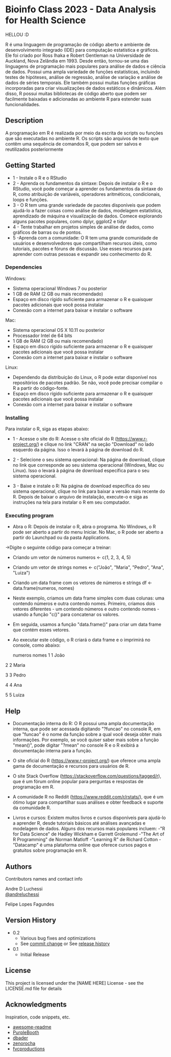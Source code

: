 # Bioinfo Class 2023 - Data Analysis for Health Science
HELLOU :D

R é uma linguagem de programação de código aberto e ambiente de desenvolvimento integrado (IDE) para computação estatística e gráficos. Ele foi criado por Ross Ihaka e Robert Gentleman na Universidade de Auckland, Nova Zelândia em 1993. Desde então, tornou-se uma das linguagens de programação mais populares para análise de dados e ciência de dados. Possui uma ampla variedade de funções estatísticas, incluindo testes de hipóteses, análise de regressão, análise de variação e análise de dados de séries temporais. Ele também possui muitas funções gráficas incorporadas para criar visualizações de dados estáticos e dinâmicos. Além disso, R possui muitas bibliotecas de código aberto que podem ser facilmente baixadas e adicionadas ao ambiente R para estender suas funcionalidades.

## Description
A programação em R é realizada por meio da escrita de scripts ou funções que são executadas no ambiente R. Os scripts são arquivos de texto que contêm uma sequência de comandos R, que podem ser salvos e reutilizados posteriormente

## Getting Started
- 1 - Instale o R e o RStudio
- 2 - Aprenda os fundamentos da sintaxe: Depois de instalar o R e o RStudio, você pode começar a aprender os fundamentos da sintaxe do R, como atribuição de variáveis, operadores aritméticos, condicionais, loops e funções.
- 3 - O R tem uma grande variedade de pacotes disponíveis que podem ajudá-lo a fazer coisas como análise de dados, modelagem estatística, aprendizado de máquina e visualização de dados. Comece explorando alguns pacotes populares, como dplyr, ggplot2 e tidyr
- 4 - Tente trabalhar em projetos simples de análise de dados, como gráficos de barras ou de pontos.
- 5 -Aprenda com a comunidade: O R tem uma grande comunidade de usuários e desenvolvedores que compartilham recursos úteis, como tutoriais, pacotes e fóruns de discussão. Use esses recursos para aprender com outras pessoas e expandir seu conhecimento do R.

### Dependencies
Windows:

- Sistema operacional Windows 7 ou posterior
- 1 GB de RAM (2 GB ou mais recomendado)
- Espaço em disco rígido suficiente para armazenar o R e quaisquer pacotes adicionais que você possa instalar
- Conexão com a internet para baixar e instalar o software

Mac:

- Sistema operacional OS X 10.11 ou posterior
- Processador Intel de 64 bits
- 1 GB de RAM (2 GB ou mais recomendado)
- Espaço em disco rígido suficiente para armazenar o R e quaisquer pacotes adicionais que você possa instalar
- Conexão com a internet para baixar e instalar o software

Linux:

- Dependendo da distribuição do Linux, o R pode estar disponível nos repositórios de pacotes padrão. Se não, você pode precisar compilar o R a partir do código-fonte.
- Espaço em disco rígido suficiente para armazenar o R e quaisquer pacotes adicionais que você possa instalar
- Conexão com a internet para baixar e instalar o software


### Installing
Para instalar o R, siga as etapas abaixo:

- 1 - Acesse o site do R: Acesse o site oficial do R (https://www.r-project.org/) e clique no link "CRAN" na seção "Download" no lado esquerdo da página. Isso o levará à página de download do R.

- 2 - Selecione o seu sistema operacional: Na página de download, clique no link que corresponde ao seu sistema operacional (Windows, Mac ou Linux). Isso o levará à página de download específica para o seu sistema operacional.

- 3 - Baixe e instale o R: Na página de download específica do seu sistema operacional, clique no link para baixar a versão mais recente do R. Depois de baixar o arquivo de instalação, execute-o e siga as instruções na tela para instalar o R em seu computador.


### Executing program
- Abra o R: Depois de instalar o R, abra o programa. No Windows, o R pode ser aberto a partir do menu Iniciar. No Mac, o R pode ser aberto a partir do Launchpad ou da pasta Applications.

->Digite o seguinte código para começar a treinar: 


- Criando um vetor de números
numeros <- c(1, 2, 3, 4, 5)

- Criando um vetor de strings
nomes <- c("João", "Maria", "Pedro", "Ana", "Luiza")

- Criando um data frame com os vetores de números e strings
df <- data.frame(numeros, nomes)

- Neste exemplo, criamos um data frame simples com duas colunas: uma contendo números e outra contendo nomes. Primeiro, criamos dois vetores diferentes - um contendo números e outro contendo nomes - usando a função "c()" para concatenar os valores.
- Em seguida, usamos a função "data.frame()" para criar um data frame que contém esses vetores. 

- Ao executar este código, o R criará o data frame e o imprimirá no console, como abaixo:

  numeros  nomes
1       1   João

2       2  Maria

3       3  Pedro

4       4    Ana

5       5  Luiza





## Help

- Documentação interna do R: O R possui uma ampla documentação interna, que pode ser acessada digitando "?funcao" no console R, em que "funcao" é o nome da função sobre a qual você deseja obter mais informações. Por exemplo, se você quiser saber mais sobre a função "mean()", pode digitar "?mean" no console R e o R exibirá a documentação interna para a função.

- O site oficial do R (https://www.r-project.org/) que oferece uma ampla gama de documentação e recursos para usuários de R.

- O site Stack Overflow (https://stackoverflow.com/questions/tagged/r), que é um fórum online popular para perguntas e respostas de programação em R.

- A comunidade R no Reddit (https://www.reddit.com/r/rstats/), que é um ótimo lugar para compartilhar suas análises e obter feedback e suporte da comunidade R.

- Livros e cursos: Existem muitos livros e cursos disponíveis para ajudá-lo a aprender R, desde tutoriais básicos até análises avançadas e modelagem de dados. Alguns dos recursos mais populares incluem:
-"R for Data Science" de Hadley Wickham e Garrett Grolemund
-"The Art of R Programming" de Norman Matloff
-"Learning R" de Richard Cotton
-"Datacamp" é uma plataforma online que oferece cursos pagos e gratuitos sobre programação em R.

## Authors

Contributors names and contact info

Andre D Luchessi  
[@andreluchessi](https://www.linkedin.com/in/andreluchessi/)

Felipe Lopes Fagundes

## Version History

* 0.2
    * Various bug fixes and optimizations
    * See [commit change]() or See [release history]()
* 0.1
    * Initial Release

## License

This project is licensed under the [NAME HERE] License - see the LICENSE.md file for details

## Acknowledgments

Inspiration, code snippets, etc.
* [awesome-readme](https://github.com/matiassingers/awesome-readme)
* [PurpleBooth](https://gist.github.com/PurpleBooth/109311bb0361f32d87a2)
* [dbader](https://github.com/dbader/readme-template)
* [zenorocha](https://gist.github.com/zenorocha/4526327)
* [fvcproductions](https://gist.github.com/fvcproductions/1bfc2d4aecb01a834b46)
